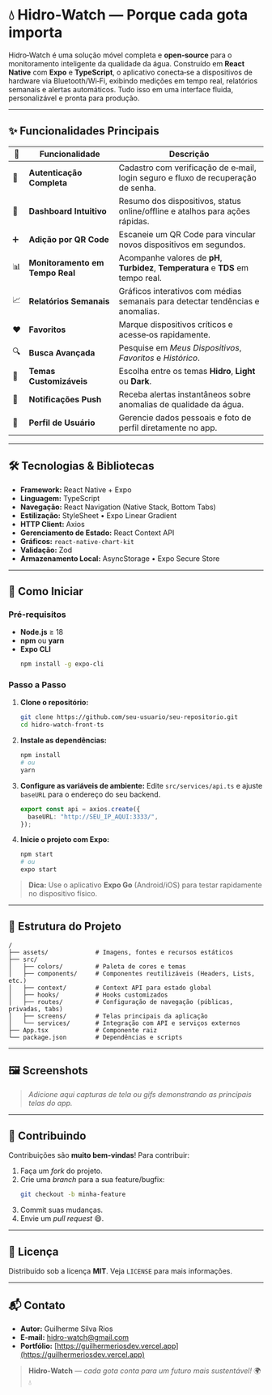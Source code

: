 # 💧 Hidro‑Watch — Porque cada gota importa

Hidro‑Watch é uma solução móvel completa e **open‑source** para o monitoramento inteligente da qualidade da água. Construído em **React Native** com **Expo** e **TypeScript**, o aplicativo conecta‑se a dispositivos de hardware via Bluetooth/Wi‑Fi, exibindo medições em tempo real, relatórios semanais e alertas automáticos. Tudo isso em uma interface fluida, personalizável e pronta para produção.

---

## ✨ Funcionalidades Principais

| 🔑 | Funcionalidade                  | Descrição                                                                           |
| -- | ------------------------------- | ----------------------------------------------------------------------------------- |
| 🔐 | **Autenticação Completa**       | Cadastro com verificação de e‑mail, login seguro e fluxo de recuperação de senha.   |
| 📱 | **Dashboard Intuitivo**         | Resumo dos dispositivos, status online/offline e atalhos para ações rápidas.        |
| ➕  | **Adição por QR Code**          | Escaneie um QR Code para vincular novos dispositivos em segundos.                   |
| 📊 | **Monitoramento em Tempo Real** | Acompanhe valores de **pH**, **Turbidez**, **Temperatura** e **TDS** em tempo real. |
| 📈 | **Relatórios Semanais**         | Gráficos interativos com médias semanais para detectar tendências e anomalias.      |
| ❤️ | **Favoritos**                   | Marque dispositivos críticos e acesse‑os rapidamente.                               |
| 🔍 | **Busca Avançada**              | Pesquise em *Meus Dispositivos*, *Favoritos* e *Histórico*.                         |
| 🎨 | **Temas Customizáveis**         | Escolha entre os temas **Hidro**, **Light** ou **Dark**.                            |
| 🔔 | **Notificações Push**           | Receba alertas instantâneos sobre anomalias de qualidade da água.                   |
| 👤 | **Perfil de Usuário**           | Gerencie dados pessoais e foto de perfil diretamente no app.                        |

---

## 🛠️ Tecnologias & Bibliotecas

- **Framework:** React Native + Expo
- **Linguagem:** TypeScript
- **Navegação:** React Navigation (Native Stack, Bottom Tabs)
- **Estilização:** StyleSheet • Expo Linear Gradient
- **HTTP Client:** Axios
- **Gerenciamento de Estado:** React Context API
- **Gráficos:** `react-native-chart-kit`
- **Validação:** Zod
- **Armazenamento Local:** AsyncStorage • Expo Secure Store

---

## 🚀 Como Iniciar

### Pré‑requisitos

- **Node.js** ≥ 18
- **npm** ou **yarn**
- **Expo CLI**
  ```bash
  npm install -g expo-cli
  ```

### Passo a Passo

1. **Clone o repositório:**
   ```bash
   git clone https://github.com/seu-usuario/seu-repositorio.git
   cd hidro-watch-front-ts
   ```
2. **Instale as dependências:**
   ```bash
   npm install
   # ou
   yarn
   ```
3. **Configure as variáveis de ambiente:** Edite `src/services/api.ts` e ajuste `baseURL` para o endereço do seu backend.
   ```ts
   export const api = axios.create({
     baseURL: "http://SEU_IP_AQUI:3333/",
   });
   ```
4. **Inicie o projeto com Expo:**
   ```bash
   npm start
   # ou
   expo start
   ```

> **Dica:** Use o aplicativo **Expo Go** (Android/iOS) para testar rapidamente no dispositivo físico.

---

## 📂 Estrutura do Projeto

```
/
├── assets/             # Imagens, fontes e recursos estáticos
├── src/
│   ├── colors/         # Paleta de cores e temas
│   ├── components/     # Componentes reutilizáveis (Headers, Lists, etc.)
│   ├── context/        # Context API para estado global
│   ├── hooks/          # Hooks customizados
│   ├── routes/         # Configuração de navegação (públicas, privadas, tabs)
│   ├── screens/        # Telas principais da aplicação
│   └── services/       # Integração com API e serviços externos
├── App.tsx             # Componente raiz
└── package.json        # Dependências e scripts
```

---

## 🖼️ Screenshots

> *Adicione aqui capturas de tela ou gifs demonstrando as principais telas do app.*

---

## 🤝 Contribuindo

Contribuições são **muito bem‑vindas**! Para contribuir:

1. Faça um *fork* do projeto.
2. Crie uma *branch* para a sua feature/bugfix:
   ```bash
   git checkout -b minha-feature
   ```
3. Commit suas mudanças.
4. Envie um *pull request* 😄.

---

## 📜 Licença

Distribuído sob a licença **MIT**. Veja `LICENSE` para mais informações.

---

## 📬 Contato

- **Autor:** Guilherme Silva Rios
- **E‑mail:** [hidro-watch@gmail.com](mailto\:hidro-watch@gmail.com)
- **Portfólio:** [https://guilhermeriosdev.vercel.app](https://guilhermeriosdev.vercel.app)

> **Hidro‑Watch** — *cada gota conta para um futuro mais sustentável!* 🌍💧

